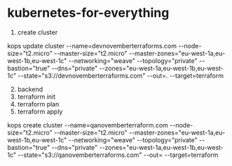 # kubernetes-for-everything


1. create cluster

kops update cluster --name=devnovemberterraforms.com --node-size="t2.micro" --master-size="t2.micro" --master-zones="eu-west-1a,eu-west-1b,eu-west-1c" --networking="weave" --topology="private" --bastion="true" --dns="private" --zones="eu-west-1a,eu-west-1b,eu-west-1c" --state="s3://devnovemberterraforms.com" --out=. --target=terraform



2. backend
3. terraform init
4. terraform plan
5. terraform apply


kops create cluster --name=qanovemberterraform.com --node-size="t2.micro" --master-size="t2.micro" --master-zones="eu-west-1a,eu-west-1b,eu-west-1c" --networking="weave" --topology="private" --bastion="true" --dns="private" --zones="eu-west-1a,eu-west-1b,eu-west-1c" --state="s3://qanovemberterraforms.com" --out= --target=terraform
